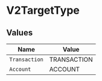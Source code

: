 # V2TargetType


## Values

| Name          | Value         |
| ------------- | ------------- |
| `Transaction` | TRANSACTION   |
| `Account`     | ACCOUNT       |